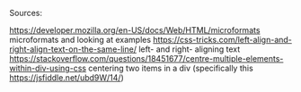 Sources:

https://developer.mozilla.org/en-US/docs/Web/HTML/microformats
  microformats and looking at examples
https://css-tricks.com/left-align-and-right-align-text-on-the-same-line/
  left- and right- aligning text
https://stackoverflow.com/questions/18451677/centre-multiple-elements-within-div-using-css
  centering two items in a div (specifically this https://jsfiddle.net/ubd9W/14/)
